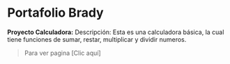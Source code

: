 # Portafolio Brady
**Proyecto Calculadora:**
Descripción: Esta es una calculadora básica, la cual tiene funciones de sumar, restar, multiplicar y dividir numeros.
> Para ver pagina [Clic aquí]
